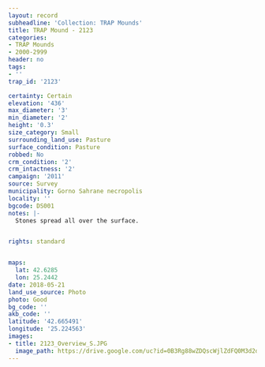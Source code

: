 ```yaml
---
layout: record
subheadline: 'Collection: TRAP Mounds'
title: TRAP Mound - 2123
categories:
- TRAP Mounds
- 2000-2999
header: no
tags:
- ''
trap_id: '2123'

certainty: Certain
elevation: '436'
max_diameter: '3'
min_diameter: '2'
height: '0.3'
size_category: Small
surrounding_land_use: Pasture
surface_condition: Pasture
robbed: No
crm_condition: '2'
crm_intactness: '2'
campaign: '2011'
source: Survey
municipality: Gorno Sahrane necropolis
locality: ''
bgcode: DS001
notes: |-
  Stones spread all over the surface.


rights: standard


maps:
  lat: 42.6285
  lon: 25.2442
date: 2018-05-21
land_use_source: Photo
photo: Good
bg_code: ''
akb_code: ''
latitude: '42.665491'
longitude: '25.224563'
images:
- title: 2123_Overview_S.JPG
  image_path: https://drive.google.com/uc?id=0B3Rg88wZDQscWjlZdFQ0M3d2djA
---
```

